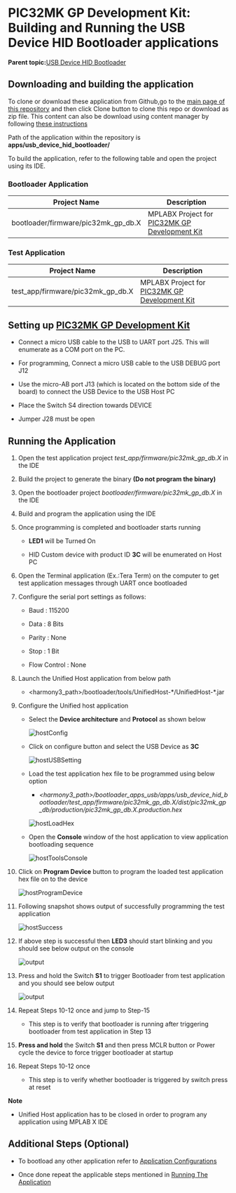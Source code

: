 # PIC32MK GP Development Kit: Building and Running the USB Device HID Bootloader applications

**Parent topic:**[USB Device HID Bootloader](GUID-C3A88DD5-DE20-4FEA-854D-19766CD503A5.md)

## Downloading and building the application

To clone or download these application from Github,go to the [main page of this repository](https://github.com/Microchip-MPLAB-Harmony/bootloader_apps_usb) and then click Clone button to clone this repo or download as zip file. This content can also be download using content manager by following [these instructions](https://github.com/Microchip-MPLAB-Harmony/contentmanager/wiki)

Path of the application within the repository is **apps/usb\_device\_hid\_bootloader/**

To build the application, refer to the following table and open the project using its IDE.

### Bootloader Application

|Project Name|Description|
|------------|-----------|
|bootloader/firmware/pic32mk\_gp\_db.X|MPLABX Project for [PIC32MK GP Development Kit](https://www.microchip.com/developmenttools/ProductDetails/dm320106)|

### Test Application

|Project Name|Description|
|------------|-----------|
|test\_app/firmware/pic32mk\_gp\_db.X|MPLABX Project for [PIC32MK GP Development Kit](https://www.microchip.com/developmenttools/ProductDetails/dm320106)|

## Setting up [PIC32MK GP Development Kit](https://www.microchip.com/developmenttools/ProductDetails/dm320106)

-   Connect a micro USB cable to the USB to UART port J25. This will enumerate as a COM port on the PC.

-   For programming, Connect a micro USB cable to the USB DEBUG port J12

-   Use the micro-AB port J13 \(which is located on the bottom side of the board\) to connect the USB Device to the USB Host PC

-   Place the Switch S4 direction towards DEVICE

-   Jumper J28 must be open


## Running the Application

1.  Open the test application project *test\_app/firmware/pic32mk\_gp\_db.X* in the IDE

2.  Build the project to generate the binary **\(Do not program the binary\)**

3.  Open the bootloader project *bootloader/firmware/pic32mk\_gp\_db.X* in the IDE

4.  Build and program the application using the IDE

5.  Once programming is completed and bootloader starts running

    -   **LED1** will be Turned On

    -   HID Custom device with product ID **3C** will be enumerated on Host PC

6.  Open the Terminal application \(Ex.:Tera Term\) on the computer to get test application messages through UART once bootloaded

7.  Configure the serial port settings as follows:

    -   Baud : 115200

    -   Data : 8 Bits

    -   Parity : None

    -   Stop : 1 Bit

    -   Flow Control : None

8.  Launch the Unified Host application from below path

    -   <harmony3\_path\>/bootloader/tools/UnifiedHost-\*/UnifiedHost-\*.jar

9.  Configure the Unified host application

    -   Select the **Device architecture** and **Protocol** as shown below

        ![hostConfig](GUID-C18727F3-A7EE-4AAF-8CA5-29601B6698B2-low.png)

    -   Click on configure button and select the USB Device as **3C**

        ![hostUSBSetting](GUID-512E883A-79C6-479C-B837-6F58E95FBC99-low.png)

    -   Load the test application hex file to be programmed using below option

        -   *<harmony3\_path\>/bootloader\_apps\_usb/apps/usb\_device\_hid\_bootloader/test\_app/firmware/pic32mk\_gp\_db.X/dist/pic32mk\_gp\_db/production/pic32mk\_gp\_db.X.production.hex*

        ![hostLoadHex](GUID-C27BBF10-46F8-4F17-A1DB-079200049927-low.png)

    -   Open the **Console** window of the host application to view application bootloading sequence

        ![hostToolsConsole](GUID-52FEDFF8-A19E-4102-8B7D-CA022AE775A4-low.png)

10. Click on **Program Device** button to program the loaded test application hex file on to the device

    ![hostProgramDevice](GUID-10B93D7E-32BB-4904-B17A-6F81A6FC31BA-low.png)

11. Following snapshot shows output of successfully programming the test application

    ![hostSuccess](GUID-7C4B3A30-29A2-4532-8AF8-A766A0723839-low.png)

12. If above step is successful then **LED3** should start blinking and you should see below output on the console

    ![output](GUID-7C0A1938-76D6-4296-9A62-D1254FBEBBDA-low.png)

13. Press and hold the Switch **S1** to trigger Bootloader from test application and you should see below output

    ![output](GUID-83EE8429-56E6-4468-AE89-11531686AC15-low.png)

14. Repeat Steps 10-12 once and jump to Step-15

    -   This step is to verify that bootloader is running after triggering bootloader from test application in Step 13

15. **Press and hold** the Switch **S1** and then press MCLR button or Power cycle the device to force trigger bootloader at startup

16. Repeat Steps 10-12 once

    -   This step is to verify whether bootloader is triggered by switch press at reset


**Note**

-   Unified Host application has to be closed in order to program any application using MPLAB X IDE


## Additional Steps \(Optional\)

-   To bootload any other application refer to [Application Configurations](GUID-6E96B464-6390-4AD8-A7C5-98AC2758D05F.md)

-   Once done repeat the applicable steps mentioned in [Running The Application](#running-the-application)


